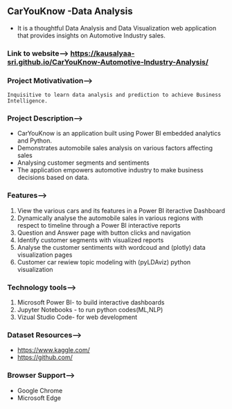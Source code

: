 ## CarYouKnow -Data Analysis
  - It is a thoughtful Data Analysis and Data Visualization web application that provides insights on Automotive Industry sales.

### Link to website--> https://kausalyaa-sri.github.io/CarYouKnow-Automotive-Industry-Analysis/

### Project Motivativation-->
    Inquisitive to learn data analysis and prediction to achieve Business Intelligence.  
    
### Project Description-->
   - CarYouKnow is an application built using Power BI embedded analytics and Python.
   - Demonstrates automobile sales analysis on various factors affecting sales
   - Analysing customer segments and sentiments
   - The application empowers automotive industry to make business decisions based on data. 

### Features-->
   1. View the various cars and its features in a Power BI iteractive Dashboard
   2. Dynamically analyse the automobile sales in various regions with respect to timeline through a Power BI interactive reports
   3. Question and Answer page with button clicks and navigation 
   4. Identify customer segments with visualized reports
   5. Analyse the customer sentiments with wordcoud and (plotly) data visualization pages
   6. Customer car rewiew topic modeling with (pyLDAviz) python visualization 

### Technology tools-->
   1. Microsoft Power BI-  to build interactive dashboards
   2. Jupyter Notebooks -  to run python codes(ML,NLP)
   3. Vizual Studio Code-  for web development

### Dataset Resources-->
   - https://www.kaggle.com/
   - https://github.com/

### Browser Support-->
   - Google Chrome
   - Microsoft Edge
   
